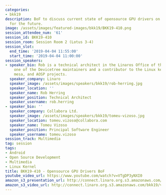 ```yaml
---
categories:
- bkk19
description: BoF to discuss current state of opensource GPU drivers on ARM and plans
  for the future.
image: /assets/images/featured-images/bkk19/BKK19-410.png
session_attendee_num: '61'
session_id: BKK19-410
session_room: Session Room 2 (Lotus 3-4)
session_slot:
  end_time: '2019-04-04 11:55:00'
  start_time: '2019-04-04 11:00:00'
session_speakers:
- speaker_bio: Rob is a technical architect in the Linaros Office of the CTO. He is
    one of the Devicetree maintainers and a contributor to the Linux kernel, u-boot,
    mesa, and AOSP projects.
  speaker_company: Linaro
  speaker_image: /assets/images/speakers/bkk19/rob-herring.jpg
  speaker_location: ''
  speaker_name: Rob Herring
  speaker_position: Technical Architect
  speaker_username: rob.herring
- speaker_bio: ''
  speaker_company: Collabora Ltd.
  speaker_image: /assets/images/speakers/bkk19/tomeu-vizoso.jpg
  speaker_location: tomeu.vizoso@collabora.com
  speaker_name: Tomeu Vizoso
  speaker_position: Principal Software Engineer
  speaker_username: tomeu.vizoso
session_track: Multimedia
tag: session
tags:
- Android
- Open Source Development
- Multimedia
- Linux Kernel
title: BKK19-410 - Opensource GPU Drivers BoF
youtube_video_url: https://www.youtube.com/watch?v=VTgDP3yNXI0
amazon_s3_presentation_url: http://connect.linaro.org.s3.amazonaws.com/bkk19/presentations/bkk19-410.pdf
amazon_s3_video_url: http://connect.linaro.org.s3.amazonaws.com/bkk19/videos/bkk19-410.mp4
---
```

